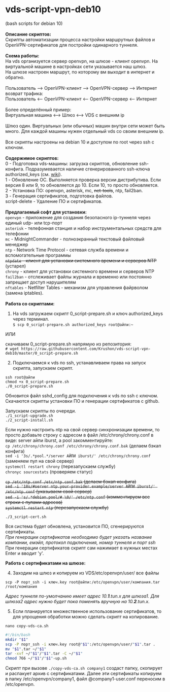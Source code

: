 # vds-script-vpn-deb10
(bash scripts for debian 10)<br>
<br>
**Описание скриптов:**<br>
Скрипты автоматизации процесса настройки маршрутных файлов и OpenVPN-сертификатов для постройки одинарного туннеля.<br>
<br>
**Схема работы:**<br>
На vds организуется сервер openvpn, на шлюзе - клиент openvpn. На виртуальной машине в настройках сети указывается наш шлюз.<br>
На шлюзе настроен маршрут, по которому вм выходит в интернет и обратно.<br>
<br>
Пользователь --> OpenVPN-клиент --> OpenVPN-сервер --> Интернет<br>
возврат трафика:<br>
Пользователь <-- OpenVPN-клиент <-- OpenVPN-сервер <-- Интернет<br>
<br>
Более определённый пример:<br>
Виртуальная машина <--> Шлюз <--> VDS с внешним ip
<br><br>
Шлюз один. Виртуальных (или обычных) машин внутри сети может быть много. Для каждой машины нужен отдельный vds со своим внешним ip.
<br><br>
Все скрипты настроены на debian 10 и доступом по root через ssh с ключом.<br>
<br>
**Содержимое скриптов:**<br>
0 - Подготовка vds-машины: загрузка скриптов, обновление ssh-конфига. Подразумевается наличие сгенерированного ssh-ключа authorized_keys (см. <a href="https://github.com/Krushon/vds-script-vpn/wiki">wiki</a>).<br>
1 - Обновление ОС. Выполняется проверка версии дистрибутива. Если версия 8 или 9, то обновляется до 10. Если 10, то просто обновляется.<br>
2 - Установка ПО: openvpn, asterisk, mc, <s>net-tools</s>, ntp, fail2ban.<br>
3 - Генерация сертификатов, подготовка файлов.<br>
script-delete - Удаление ПО и сертификатов.<br>
<br>
**Предлагаемый софт для установки:**<br>
`openvpn` - приложение для создания безопасного ip-туннеля через единый udp- или tcp-порт<br>
`asterisk` - телефонная станция и набор инструментальных средств для телефонии<br>
`mc` - MidnightCommander - полноэкранный текстовый файловый менеджер<br>
`ntp` - Network Time Protocol - сетевая служба времени и вспомогательные программы<br>
<s>`ntpdate` - клиент для установки системного времени и серверов NTP</s> (устарел)<br>
`chrony` - клиент для установки системного времени и серверов NTP<br>
`fail2ban` - отслеживает файлы журнала и временно или постоянно запрещает доступ нарушителям<br>
`nftables` - Netfilter Tables - механизм для управления файрволом (замена iptables).<br>
<br>
**Работа со скриптами:**
1. На vds загружаем скрипт 0_script-prepare.sh и ключ authorized_keys через терминал.<br>
`$ scp 0_script-prepare.sh authorized_keys root@айпи:~`

ИЛИ

скачиваем 0_script-prepare.sh напрямую из репозитория:<br>
`# wget https://raw.githubusercontent.com/Krushon/vds-script-vpn-deb10/master/0_script-prepare.sh`

2. Подключаемся к vds по ssh, устанавливаем права на запуск скрипта, запускаем скрипт.

`ssh root@айпи`<br>
`chmod +x 0_script-prepare.sh`<br>
`./0_script-prepare.sh`<br>

Обновится файл sshd_config для подключения к vds по ssh с ключом. Скачаются скрипты установки ПО и генерации сертификатов с github.

Запускаем скрипты по очереди.<br>
`./1_script-upgrade.sh`<br>
`./2_script-install.sh`<br>

Если нужно настроить ntp на свой сервер синхронизации времени, то просто добавьте строку с адресом в файл /etc/chrony/chrony.conf в виде: server айпи iburst, а pool закомментируйте:<br>
`cp /etc/chrony/chrony.conf /etc/chrony/chrony.conf.bak` (делаем бэкап конфига)<br>
`sed -i '3s/.*pool.*/server АЙПИ iburst/' /etc/chrony/chrony.conf` (заменяем пул на свой сервер)<br>
`systemctl restart chrony` (перезапускаем службу)<br>
`chronyc sourcestats` (проверяем статус)<br>

<s>`cp /etc/ntp.conf /etc/ntp.conf.bak` (делаем бэкап конфига)<br>
`sed -i '18s/#server ntp.your-provider.example/server АЙПИ iburst/' /etc/ntp.conf` (указываем свой сервер)<br>
`sed -i 's/.*debian.pool/# \0/' /etc/ntp.conf` (комментируем все строки с пулами адресов)<br>
`systemctl restart ntp` (перезапускаем службу)<br></s>

`./3_script-cert.sh`<br>

Вся система будет обновлена, установится ПО, сгенерируются сертификаты.<br>
*При генерации сертификатов необходимо будет указать название компании, емэйл, протокол подключения, номер туннеля и порт ssh*<br>
При генерации сертификатов скрипт сам нажимает в нужных местах Enter и вводит 'y'.

**Работа с сертификатами на шлюзе:**

4. Заходим на шлюз и копируем из VDS/etc/openvpn/user/ все файлы

`scp -P порт_ssh -i ключ.key root@айпи:/etc/openvpn/user/компания.tar /root/компания`

*Адрес туннеля по-умолчанию имеет адрес 10.**1**.tun.x для шлюза1. Для шлюза2 адрес нужно будет пока поменять вручную на 10.**2**.tun.x.*

5. Если планируется множественное использование сертификатов, то для упрощения обработки можно сделать скрипт на копирование.

`nano copy-vds-ca.sh`
```bash
#!/bin/bash
mkdir "$1"
scp -P порт_ssh -i ключ.key root@"$1":/etc/openvpn/user/"$1".tar .
mv "$1".tar ~/"$1"
tar -xvf ~/"$1"/"$1".tar -C ~/"$1"
chmod 766 ~/"$1"/"$1"-up.sh
```
Скрипт при вызове `./copy-vds-ca.sh company1` создаст папку, скопирует и распакует архив с сертификатами.
Далее эти сертификаты копируем в папку /etc/openvpn/company1, файл @company1-user.conf переносим в /etc/openvpn.
